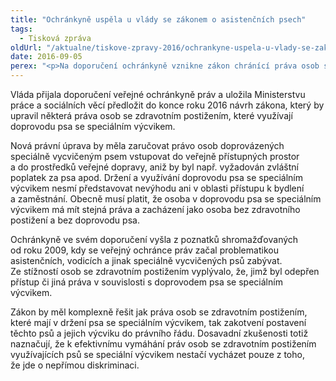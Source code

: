 ```yaml
---
title: "Ochránkyně uspěla u vlády se zákonem o asistenčních psech"
tags:
  - Tisková zpráva
oldUrl: "/aktualne/tiskove-zpravy-2016/ochrankyne-uspela-u-vlady-se-zakonem-o-asistencnich-psech"
date: 2016-09-05
perex: "<p>Na doporučení ochránkyně vznikne zákon chránící práva osob se zdravotním postižením, které využívají speciálně vycvičené psy.</p>"
---
```


<!-- imported from the old website -->

<p>Vláda přijala doporučení veřejné ochránkyně práv a uložila Ministerstvu práce a sociálních věcí předložit do konce roku 2016 návrh zákona, který by upravil některá práva osob se zdravotním postižením, které využívají doprovodu psa se speciálním výcvikem.</p> <p>Nová právní úprava by měla zaručovat právo osob doprovázených speciálně vycvičeným psem vstupovat do veřejně přístupných prostor a do prostředků veřejné dopravy, aniž by byl např. vyžadován zvláštní poplatek za psa apod. Držení a využívání doprovodu psa se speciálním výcvikem nesmí představovat nevýhodu ani v oblasti přístupu k bydlení a zaměstnání. Obecně musí platit, že osoba v doprovodu psa se speciálním výcvikem má mít stejná práva a zacházení jako osoba bez zdravotního postižení a bez doprovodu psa.</p> <p>Ochránkyně ve svém doporučení vyšla z poznatků shromažďovaných od roku 2009, kdy se veřejný ochránce práv začal problematikou asistenčních, vodicích a jinak speciálně vycvičených psů zabývat. Ze stížností osob se zdravotním postižením vyplývalo, že, jimž byl odepřen přístup či jiná práva v souvislosti s doprovodem psa se speciálním výcvikem.</p><p> Zákon by měl komplexně řešit jak práva osob se zdravotním postižením, které mají v držení psa se speciálním výcvikem, tak zakotvení postavení těchto psů a jejich výcviku do právního řádu. Dosavadní zkušenosti totiž naznačují, že k efektivnímu vymáhání práv osob se zdravotním postižením využívajících psů se speciální výcvikem nestačí vycházet pouze z toho, že jde o nepřímou diskriminaci. </p>
